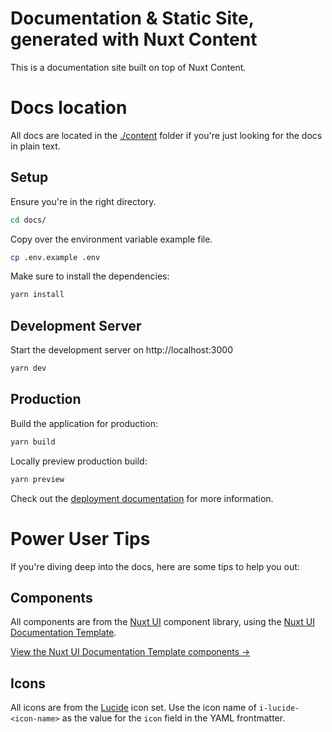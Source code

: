 # Documentation & Static Site, generated with Nuxt Content
This is a documentation site built on top of Nuxt Content.

# Docs location
All docs are located in the [./content](./content/docs) folder if you're just looking for the docs in plain text.

## Setup

Ensure you're in the right directory.

```bash
cd docs/
```

Copy over the environment variable example file.

```bash
cp .env.example .env
```

Make sure to install the dependencies:

```bash
yarn install
```

## Development Server

Start the development server on http://localhost:3000

```bash
yarn dev
```

## Production

Build the application for production:

```bash
yarn build
```

Locally preview production build:

```bash
yarn preview
```

Check out the [deployment documentation](https://nuxt.com/docs/getting-started/deployment) for more information.

# Power User Tips
If you're diving deep into the docs, here are some tips to help you out:

## Components
All components are from the [Nuxt UI](https://ui.nuxt.com/) component library, using the [Nuxt UI Documentation Template](https://docs-template.nuxt.dev).

[View the Nuxt UI Documentation Template components →](https://docs-template.nuxt.dev/essentials/prose-components)

## Icons
All icons are from the [Lucide](https://lucide.dev/icons/) icon set. Use the icon name of `i-lucide-<icon-name>` as the value for the `icon` field in the YAML frontmatter.